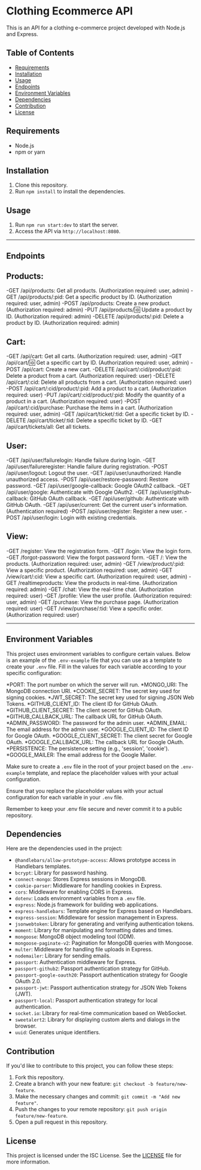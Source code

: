 # Clothing Ecommerce API

This is an API for a clothing e-commerce project developed with Node.js and Express.

## Table of Contents

- [Requirements](#requirements)
- [Installation](#installation)
- [Usage](#usage)
- [Endpoints](#endpoints)
- [Environment Variables](#environment-variables)
- [Dependencies](#dependencies)
- [Contribution](#contribution)
- [License](#license)

## Requirements

- Node.js
- npm or yarn

## Installation

1. Clone this repository.
2. Run `npm install` to install the dependencies.

## Usage

1. Run `npm run start:dev` to start the server.
2. Access the API via `http://localhost:8080`.

* * *
## Endpoints

## Products:
-GET /api/products: Get all products. (Authorization required: user, admin)
-GET /api/products/:pid: Get a specific product by ID. (Authorization required: user, admin)
-POST /api/products: Create a new product. (Authorization required: admin)
-PUT /api/products/:id: Update a product by ID. (Authorization required: admin)
-DELETE /api/products/:pid: Delete a product by ID. (Authorization required: admin)

## Cart:
-GET /api/cart: Get all carts. (Authorization required: user, admin)
-GET /api/cart/:id: Get a specific cart by ID. (Authorization required: user, admin)
-POST /api/cart: Create a new cart.
-DELETE /api/cart/:cid/product/:pid: Delete a product from a cart. (Authorization required: user)
-DELETE /api/cart/:cid: Delete all products from a cart. (Authorization required: user)
-POST /api/cart/:cid/product/:pid: Add a product to a cart. (Authorization required: user)
-PUT /api/cart/:cid/product/:pid: Modify the quantity of a product in a cart. (Authorization required: user)
-POST /api/cart/:cid/purchase: Purchase the items in a cart. (Authorization required: user, admin)
-GET /api/cart/ticket/:tid: Get a specific ticket by ID.
-DELETE /api/cart/ticket/:tid: Delete a specific ticket by ID.
-GET /api/cart/tickets/all: Get all tickets.

## User:
-GET /api/user/failurelogin: Handle failure during login.
-GET /api/user/failureregister: Handle failure during registration.
-POST /api/user/logout: Logout the user.
-GET /api/user/unauthorized: Handle unauthorized access.
-POST /api/user/restore-password: Restore password.
-GET /api/user/google-callback: Google OAuth2 callback.
-GET /api/user/google: Authenticate with Google OAuth2.
-GET /api/user/github-callback: GitHub OAuth callback.
-GET /api/user/github: Authenticate with GitHub OAuth.
-GET /api/user/current: Get the current user's information. (Authentication required)
-POST /api/user/register: Register a new user.
-POST /api/user/login: Login with existing credentials.

##  View:
-GET /register: View the registration form.
-GET /login: View the login form.
-GET /forgot-password: View the forgot password form.
-GET /: View the products. (Authorization required: user, admin)
-GET /view/product/:pid: View a specific product. (Authorization required: user, admin)
-GET /view/cart/:cid: View a specific cart. (Authorization required: user, admin)
-GET /realtimeproducts: View the products in real-time. (Authorization required: admin)
-GET /chat: View the real-time chat. (Authorization required: user)
-GET /profile: View the user profile. (Authorization required: user, admin)
-GET /purchase: View the purchase page. (Authorization required: user)
-GET /view/purchase/:tid: View a specific order. (Authorization required: user)

***
## Environment Variables

This project uses environment variables to configure certain values. Below is an example of the `.env-example` file that you can use as a template to create your `.env` file. Fill in the values for each variable according to your specific configuration:

*PORT: The port number on which the server will run.
*MONGO_URI: The MongoDB connection URI.
*COOKIE_SECRET: The secret key used for signing cookies.
*JWT_SECRET: The secret key used for signing JSON Web Tokens.
*GITHUB_CLIENT_ID: The client ID for GitHub OAuth.
*GITHUB_CLIENT_SECRET: The client secret for GitHub OAuth.
*GITHUB_CALLBACK_URL: The callback URL for GitHub OAuth.
*ADMIN_PASSWORD: The password for the admin user.
*ADMIN_EMAIL: The email address for the admin user.
*GOOGLE_CLIENT_ID: The client ID for Google OAuth.
*GOOGLE_CLIENT_SECRET: The client secret for Google OAuth.
*GOOGLE_CALLBACK_URL: The callback URL for Google OAuth.
*PERSISTENCE: The persistence setting (e.g., 'session', 'cookie').
*GOOGLE_MAILER: The email address for the Google Mailer.

Make sure to create a `.env` file in the root of your project based on the `.env-example` template, and replace the placeholder values with your actual configuration.

Ensure that you replace the placeholder values with your actual configuration for each variable in your `.env` file.

Remember to keep your .env file secure and never commit it to a public repository.

## Dependencies

Here are the dependencies used in the project:

- `@handlebars/allow-prototype-access`: Allows prototype access in Handlebars templates.
- `bcrypt`: Library for password hashing.
- `connect-mongo`: Stores Express sessions in MongoDB.
- `cookie-parser`: Middleware for handling cookies in Express.
- `cors`: Middleware for enabling CORS in Express.
- `dotenv`: Loads environment variables from a `.env` file.
- `express`: Node.js framework for building web applications.
- `express-handlebars`: Template engine for Express based on Handlebars.
- `express-session`: Middleware for session management in Express.
- `jsonwebtoken`: Library for generating and verifying authentication tokens.
- `moment`: Library for manipulating and formatting dates and times.
- `mongoose`: MongoDB object modeling tool (ODM).
- `mongoose-paginate-v2`: Pagination for MongoDB queries with Mongoose.
- `multer`: Middleware for handling file uploads in Express.
- `nodemailer`: Library for sending emails.
- `passport`: Authentication middleware for Express.
- `passport-github2`: Passport authentication strategy for GitHub.
- `passport-google-oauth20`: Passport authentication strategy for Google OAuth 2.0.
- `passport-jwt`: Passport authentication strategy for JSON Web Tokens (JWT).
- `passport-local`: Passport authentication strategy for local authentication.
- `socket.io`: Library for real-time communication based on WebSocket.
- `sweetalert2`: Library for displaying custom alerts and dialogs in the browser.
- `uuid`: Generates unique identifiers.

## Contribution

If you'd like to contribute to this project, you can follow these steps:

1. Fork this repository.
2. Create a branch with your new feature: `git checkout -b feature/new-feature`.
3. Make the necessary changes and commit: `git commit -m "Add new feature"`.
4. Push the changes to your remote repository: `git push origin feature/new-feature`.
5. Open a pull request in this repository.

## License

This project is licensed under the ISC License. See the [LICENSE](LICENSE) file for more information.
